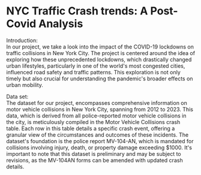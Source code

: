 # NYC Traffic Crash trends: A Post-Covid Analysis
Introduction:   
In our project, we take a look into the impact of the COVID-19 lockdowns on traffic collisions in New York City. The project is centered around the idea of exploring how these unprecedented lockdowns, which drastically changed urban lifestyles, particularly in one of the world's most congested cities, influenced road safety and traffic patterns. This exploration is not only timely but also crucial for understanding the pandemic's broader effects on urban mobility.

Data set:  
The dataset for our project, encompasses comprehensive information on motor vehicle collisions in New York City, spanning from 2012 to 2023. This data, which is derived from all police-reported motor vehicle collisions in the city, is meticulously compiled in the Motor Vehicle Collisions crash table. Each row in this table details a specific crash event, offering a granular view of the circumstances and outcomes of these incidents. The dataset's foundation is the police report MV-104-AN, which is mandated for collisions involving injury, death, or property damage exceeding $1000. It's important to note that this dataset is preliminary and may be subject to revisions, as the MV-104AN forms can be amended with updated crash details.

